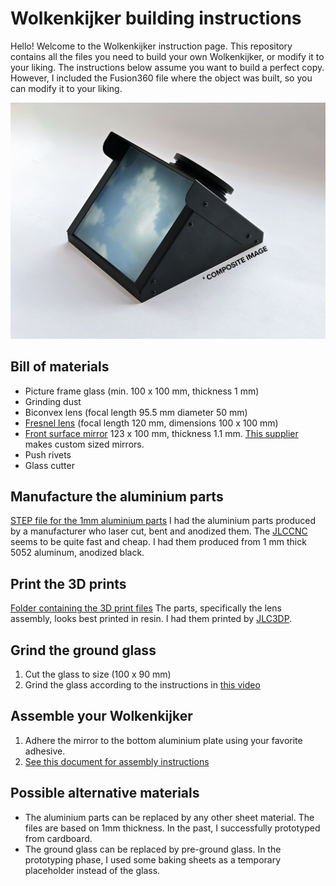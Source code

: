 # Wolkenkijker building instructions
Hello! Welcome to the Wolkenkijker instruction page. This repository contains all the files you need to build your own Wolkenkijker, or modify it to your liking. The instructions below assume you want to build a perfect copy. However, I included the Fusion360 file where the object was built, so you can modify it to your liking.

![Image of a finished Wolkenkijker](Pictures/Composite.jpg)

## Bill of materials
- Picture frame glass (min. 100 x 100 mm, thickness 1 mm)
- Grinding dust
- Biconvex lens (focal length 95.5 mm diameter 50 mm)
- [Fresnel lens](https://nl.aliexpress.com/item/1005008116547795.html?spm=a2g0o.order_list.order_list_main.31.54b81802VggjWI&gatewayAdapt=glo2nld) (focal length 120 mm, dimensions 100 x 100 mm)
- [Front surface mirror](https://nl.aliexpress.com/item/1005004853298387.html?spm=a2g0o.order_list.order_list_main.16.54b81802VggjWI&gatewayAdapt=glo2nld) 123 x 100 mm, thickness 1.1 mm. [This supplier](https://www.aliexpress.com/store/1100386575?spm=a2g0o.detail.0.0.79d4c7iEc7iE3z) makes custom sized mirrors.
- Push rivets
- Glass cutter

## Manufacture the aluminium parts
[STEP file for the 1mm aluminium parts](Manufacturing/Sheet%20metal%201mm.step)
I had the aluminium parts produced by a manufacturer who laser cut, bent and anodized them. The [JLCCNC](https://jlccnc.com/sheet-metal-quote) seems to be quite fast and cheap.
I had them produced from 1 mm thick 5052 aluminum, anodized black. 

## Print the 3D prints
[Folder containing the 3D print files](Manufacturing/3D%20Print/)
The parts, specifically the lens assembly, looks best printed in resin. I had them printed by [JLC3DP](https://jlc3dp.com/).

## Grind the ground glass
1. Cut the glass to size (100 x 90 mm)
2. Grind the glass according to the instructions in [this video](https://www.youtube.com/watch?v=RVCxuESAiCw)

## Assemble your Wolkenkijker
1. Adhere the mirror to the bottom aluminium plate using your favorite adhesive.
2. [See this document for assembly instructions](Assembly%20manual/Wolkenkijker%20assembly%20instruction.pdf)

## Possible alternative materials
- The aluminium parts can be replaced by any other sheet material. The files are based on 1mm thickness. In the past, I successfully prototyped from cardboard.
- The ground glass can be replaced by pre-ground glass. In the prototyping phase, I used some baking sheets as a temporary placeholder instead of the glass.
